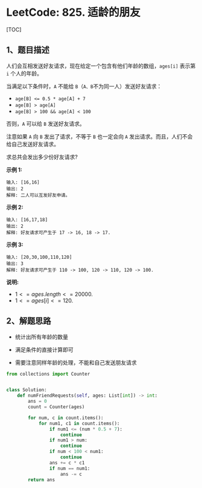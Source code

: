# LeetCode: 825. 适龄的朋友

[TOC]

## 1、题目描述

人们会互相发送好友请求，现在给定一个包含有他们年龄的数组，`ages[i]` 表示第 `i` 个人的年龄。

当满足以下条件时，`A` 不能给 `B`（`A、B`不为同一人）发送好友请求：

-   `age[B] <= 0.5 * age[A] + 7`
-   `age[B] > age[A]`
-   `age[B] > 100 && age[A] < 100`

否则，`A` 可以给 `B` 发送好友请求。

注意如果 `A` 向 `B` 发出了请求，不等于 `B` 也一定会向 `A` 发出请求。而且，人们不会给自己发送好友请求。 

求总共会发出多少份好友请求?

 

**示例 1:**

```
输入: [16,16]
输出: 2
解释: 二人可以互发好友申请。
```


**示例 2:**

```
输入: [16,17,18]
输出: 2
解释: 好友请求可产生于 17 -> 16, 18 -> 17.
```


**示例 3:**

```
输入: [20,30,100,110,120]
输出: 3
解释: 好友请求可产生于 110 -> 100, 120 -> 110, 120 -> 100.
```

**说明:**

-   $1 <= ages.length <= 20000.$
-   $1 <= ages[i] <= 120.$



## 2、解题思路

-   统计出所有年龄的数量
-   满足条件的直接计算即可

-   需要注意同样年龄的处理，不能和自己发送朋友请求



```python
from collections import Counter


class Solution:
    def numFriendRequests(self, ages: List[int]) -> int:
        ans = 0
        count = Counter(ages)

        for num, c in count.items():
            for num1, c1 in count.items():
                if num1 <= (num * 0.5 + 7):
                    continue
                if num1 > num:
                    continue
                if num < 100 < num1:
                    continue
                ans += c * c1
                if num == num1:
                    ans -= c
        return ans


```

